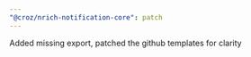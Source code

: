 ```yaml
---
"@croz/nrich-notification-core": patch
---
```


Added missing export, patched the github templates for clarity
